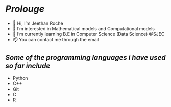# *Prolouge*
- 👋 Hi, I’m Jeethan Roche
- 👀 I’m interested in Mathematical models and Computational models
- 🌱 I’m currently learning B.E in Computer Science (Data Science) @SJEC
- 📫 You can contact me through the email
## *Some of the programming languages i have used so far include*
- Python
- C++ 
- Git
- C
- R
<!---
roche-jeethan/roche-jeethan is a ✨ special ✨ repository because its `README.md` (this file) appears on your GitHub profile.
You can click the Preview link to take a look at your changes.
--->
